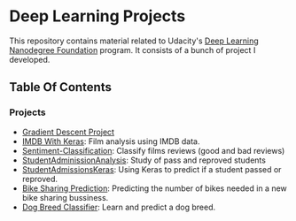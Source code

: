 # Deep Learning Projects

This repository contains material related to Udacity's [Deep Learning Nanodegree Foundation](https://www.udacity.com/course/deep-learning-nanodegree-foundation--nd101) program. It consists of a bunch of project I developed.


## Table Of Contents

### Projects

* [Gradient Descent Project](https://github.com/Zenardi/deep-learning/tree/master/GradientDescent)
* [IMDB With Keras](https://github.com/Zenardi/deep-learning/tree/master/IMDB-Keras): Film analysis using IMDB data.
* [Sentiment-Classification](https://github.com/Zenardi/deep-learning/tree/master/Sentiment-Classification): Classify films reviews (good and bad reviews)
* [StudentAdminissionAnalysis](https://github.com/Zenardi/deep-learning/tree/master/StudentAdminissionAnalysis): Study of pass and reproved students
* [StudentAdmissionsKeras](https://github.com/Zenardi/deep-learning/tree/master/StudentAdmissionsKeras): Using Keras to predict if a student passed or reproved.
* [Bike Sharing Prediction](https://github.com/Zenardi/deep-learning/tree/master/bike-sharing-prediction): Predicting the number of bikes needed in a new bike sharing bussiness.
* [Dog Breed Classifier](https://github.com/Zenardi/deep-learning/tree/master/dog-breed-classifier): Learn and predict a dog breed.



